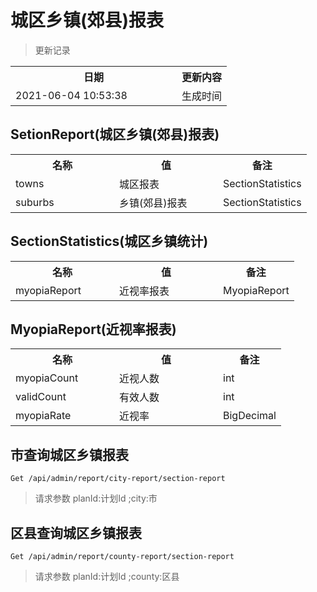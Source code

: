 # 城区乡镇(郊县)报表

> 更新记录

<table>
    <tr>
        <th style="width:250px;">日期</th>
        <th>更新内容</th>
    </tr>
    <tr>
        <td>2021-06-04 10:53:38</td>
        <td>生成时间</td>
    </tr>
</table>


## SetionReport(城区乡镇(郊县)报表)
<table>
    <tr>
        <th style="width:150px;">名称</th>
        <th style="width:150px;">值</th>
        <th>备注</th>
    </tr>
    <tr>
        <td>towns</td>
        <td>城区报表</td>
        <td>SectionStatistics</td>
    </tr>
    <tr>
        <td>suburbs</td>
        <td>乡镇(郊县)报表</td>
        <td>SectionStatistics</td>
    </tr>
</table>

## SectionStatistics(城区乡镇统计)
<table>
    <tr>
        <th style="width:150px;">名称</th>
        <th style="width:150px;">值</th>
        <th>备注</th>
    </tr>
    <tr>
        <td>myopiaReport</td>
        <td>近视率报表</td>
        <td>MyopiaReport</td>
    </tr>
</table>

## MyopiaReport(近视率报表)
<table>
    <tr>
        <th style="width:150px;">名称</th>
        <th style="width:150px;">值</th>
        <th>备注</th>
    </tr>
    <tr>
        <td>myopiaCount</td>
        <td>近视人数</td>
        <td>int</td>
    </tr>
    <tr>
        <td>validCount</td>
        <td>有效人数</td>
        <td>int</td>
    </tr>
    <tr>
        <td>myopiaRate</td>
        <td>近视率</td>
        <td>BigDecimal</td>
    </tr>
</table>

## 市查询城区乡镇报表

```
Get /api/admin/report/city-report/section-report
```
> 请求参数 planId:计划Id ;city:市

## 区县查询城区乡镇报表

```
Get /api/admin/report/county-report/section-report
```
> 请求参数 planId:计划Id ;county:区县
